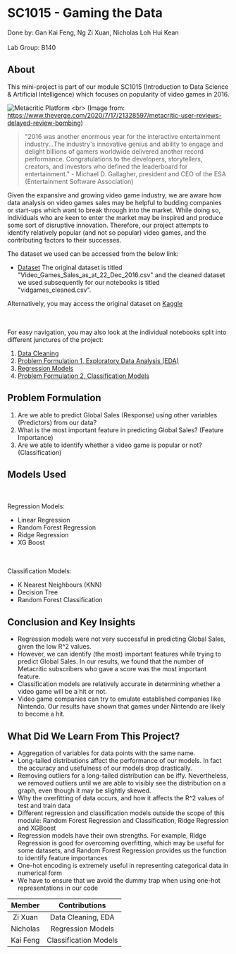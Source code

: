 # SC1015 - Gaming the Data

Done by: Gan Kai Feng, Ng Zi Xuan, Nicholas Loh Hui Kean
<br></br>
Lab Group: B140

## About
This mini-project is part of our module SC1015 (Introduction to Data Science & Artificial Intelligence) which focuses on popularity of video games in 2016. 

![Metacritic Platform](https://duet-cdn.vox-cdn.com/thumbor/0x0:1316x894/828x552/filters:focal(658x447:659x448):format(webp)/cdn.vox-cdn.com/uploads/chorus_asset/file/20095893/Screen_Shot_2020_07_17_at_2.36.15_PM.png) <br>
(Image from: https://www.theverge.com/2020/7/17/21328597/metacritic-user-reviews-delayed-review-bombing)

>"2016 was another enormous year for the interactive entertainment industry...The industry's innovative genius and ability to engage and delight billions of gamers worldwide delivered another record performance. Congratulations to the developers, storytellers, creators, and investors who defined the leaderboard for entertainment." - Michael D. Gallagher, president and CEO of the ESA (Entertainment Software Association)

Given the expansive and growing video game industry, we are aware how data analysis on video games sales may be helpful to budding companies or start-ups which want to break through into the market. While doing so, individuals who are keen to enter the market may be inspired and produce some sort of disruptive innovation. Therefore, our project attempts to identify relatively popular (and not so popular) video games, and the contributing factors to their successes.

The dataset we used can be accessed from the below link:
- [Dataset](https://github.com/ngzxzxzx/SC1015---Gaming-The-Data/blob/main/VideoGamesDataset.zip)
The original dataset is titled "Video_Games_Sales_as_at_22_Dec_2016.csv" and the cleaned dataset we used subsequently for our notebooks is titled "vidgames_cleaned.csv".

Alternatively, you may access the original dataset on [Kaggle](https://www.kaggle.com/datasets/dileepsahu/video-games-sale-data-set-dec-2016)

<br> </br>
For easy navigation, you may also look at the individual notebooks split into different junctures of the project:

1. [Data Cleaning](https://github.com/ngzxzxzx/SC1015/blob/main/Data%20Cleaning.ipynb)
2. [Problem Formulation 1, Exploratory Data Analysis (EDA)](https://github.com/ngzxzxzx/SC1015/blob/main/Problem%20Formulation%20and%20Exploratory%20Data%20Analysis.ipynb)
3. [Regression Models](https://github.com/ngzxzxzx/SC1015/blob/main/Regression%20Models.ipynb)
4. [Problem Formulation 2, Classification Models](https://github.com/ngzxzxzx/SC1015/blob/main/Classification_Methods.ipynb)


## Problem Formulation
1. Are we able to predict Global Sales (Response) using other variables (Predictors) from our data? 
2. What is the most important feature in predicting Global Sales? (Feature Importance)
3. Are we able to identify whether a video game is popular or not? (Classification) 


## Models Used
<br> </br>
Regression Models:
- Linear Regression
- Random Forest Regression
- Ridge Regression
- XG Boost

<br></br>
Classification Models:
- K Nearest Neighbours (KNN)
- Decision Tree
- Random Forest Classification


## Conclusion and Key Insights
- Regression models were not very successful in predicting Global Sales, given the low R^2 values.
- However, we can identify (the most) important features while trying to predict Global Sales. In our results, we found that the number of Metacritic subscribers who gave a score was the most important feature.
- Classification models are relatively accurate in determining whether a video game will be a hit or not.
- Video game companies can try to emulate established companies like Nintendo. Our results have shown that games under Nintendo are likely to become a hit.


## What Did We Learn From This Project?
- Aggregation of variables for data points with the same name. 
- Long-tailed distributions affect the performance of our models. In fact the accuracy and usefulness of our models drop drastically.
- Removing outliers for a long-tailed distribution can be iffy. Nevertheless, we removed outliers until we are able to visibly see the distribution on a graph, even though it may be slightly skewed.
- Why the overfitting of data occurs, and how it affects the R^2 values of test and train data
- Different regression and classification models outside the scope of this module: Random Forest Regression and Classification, Ridge Regression and XGBoost
- Regression models have their own strengths. For example, Ridge Regression is good for overcoming overfitting, which may be useful for some datasets, and Random Forest Regression provides us the function to identify feature importances
- One-hot encoding is extremely useful in representing categorical data in numerical form
- We have to ensure that we avoid the dummy trap when using one-hot representations in our code



| Member | Contributions |
|:---:|:---:|
| Zi Xuan | Data Cleaning, EDA |
| Nicholas | Regression Models |
| Kai Feng | Classification Models |


